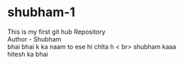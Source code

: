 # shubham-1
This is my first git hub Repository
<br>
Author - Shubham
<br>
bhai bhai k ka naam to ese hi chlta h 
<  br>
shubham kaaa
<br>
hitesh ka bhai 
